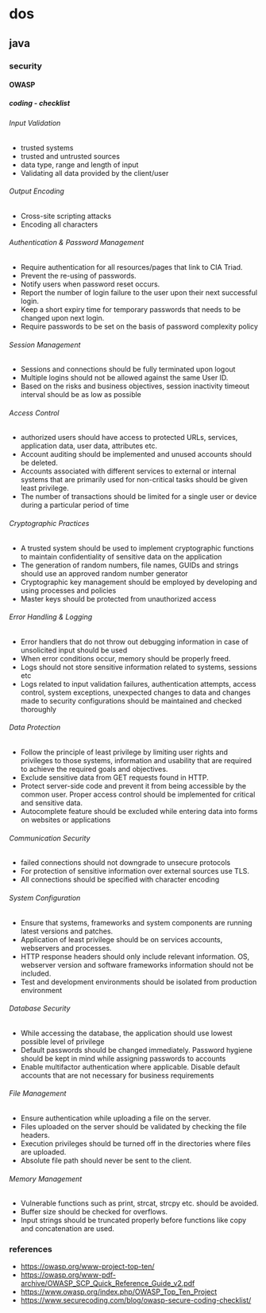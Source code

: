 # dos
## java
### security

#### OWASP
##### coding - checklist
###### Input Validation
- trusted systems
- trusted and untrusted sources
- data type, range and length of input
- Validating all data provided by the client/user
###### Output Encoding
- Cross-site scripting attacks
- Encoding all characters
###### Authentication & Password Management
- Require authentication for all resources/pages that link to CIA Triad.
- Prevent the re-using of passwords. 
- Notify users when password reset occurs.
- Report the number of login failure to the user upon their next successful login.
- Keep a short expiry time for temporary passwords that needs to be changed upon next login.
- Require passwords to be set on the basis of password complexity policy
###### Session Management
- Sessions and connections should be fully terminated upon logout
- Multiple logins should not be allowed against the same User ID.
- Based on the risks and business objectives, session inactivity timeout interval should be as low as possible
###### Access Control
- authorized users should have access to protected URLs, services, application data, user data, attributes etc.
- Account auditing should be implemented and unused accounts should be deleted.
- Accounts associated with different services to external or internal systems that are primarily used for non-critical tasks should be given least privilege.
- The number of transactions should be limited for a single user or device during a particular period of time
###### Cryptographic Practices
- A trusted system should be used to implement cryptographic functions to maintain confidentiality of sensitive data on the application
- The generation of random numbers, file names, GUIDs and strings should use an approved random number generator
- Cryptographic key management should be employed by developing and using processes and policies
- Master keys should be protected from unauthorized access
###### Error Handling & Logging
- Error handlers that do not throw out debugging information in case of unsolicited input should be used
- When error conditions occur, memory should be properly freed.
- Logs should not store sensitive information related to systems, sessions etc
- Logs related to input validation failures, authentication attempts, access control, system exceptions, unexpected changes to data and changes made to security configurations should be maintained and checked thoroughly
###### Data Protection
- Follow the principle of least privilege by limiting user rights and privileges to those systems, information and usability that are required to achieve the required goals and objectives.
- Exclude sensitive data from GET requests found in HTTP.
- Protect server-side code and prevent it from being accessible by the common user. Proper access control should be implemented for critical and sensitive data.
- Autocomplete feature should be excluded while entering data into forms on websites or applications
###### Communication Security
- failed connections should not downgrade to unsecure protocols
- For protection of sensitive information over external sources use TLS.
- All connections should be specified with character encoding
###### System Configuration
- Ensure that systems, frameworks and system components are running latest versions and patches.
- Application of least privilege should be on services accounts, webservers and processes.
- HTTP response headers should only include relevant information. OS, webserver version and software frameworks information should not be included.
- Test and development environments should be isolated from production environment
###### Database Security
- While accessing the database, the application should use lowest possible level of privilege
- Default passwords should be changed immediately. Password hygiene should be kept in mind while assigning passwords to accounts
- Enable multifactor authentication where applicable. Disable default accounts that are not necessary for business requirements
###### File Management
- Ensure authentication while uploading a file on the server.
- Files uploaded on the server should be validated by checking the file headers.
- Execution privileges should be turned off in the directories where files are uploaded.
- Absolute file path should never be sent to the client.
###### Memory Management
- Vulnerable functions such as print, strcat, strcpy etc. should be avoided.
- Buffer size should be checked for overflows.
- Input strings should be truncated properly before functions like copy and concatenation are used.

### references
- <https://owasp.org/www-project-top-ten/> 
- <https://owasp.org/www-pdf-archive/OWASP_SCP_Quick_Reference_Guide_v2.pdf>
- <https://www.owasp.org/index.php/OWASP_Top_Ten_Project>
- <https://www.securecoding.com/blog/owasp-secure-coding-checklist/>